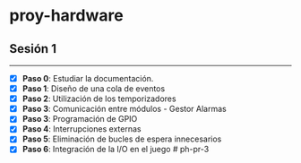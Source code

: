 # proy-hardware
## Sesión 1
---
- [x] **Paso 0**: Estudiar la documentación.
- [x] **Paso 1**: Diseño de una cola de eventos
- [x] **Paso 2**: Utilización de los temporizadores
- [x] **Paso 3**: Comunicación entre módulos - Gestor Alarmas
- [x] **Paso 3**: Programación de GPIO
- [x] **Paso 4**: Interrupciones externas
- [x] **Paso 5**: Eliminación de bucles de espera innecesarios
- [x] **Paso 6**: Integración de la I/O en el juego
#   p h - p r - 3  
 
